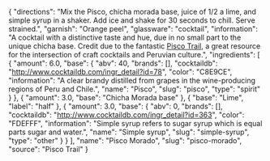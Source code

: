 {
    "directions": "Mix the Pisco, chicha morada base, juice of 1/2 a lime, and simple syrup in a shaker. Add ice and shake for 30 seconds to chill. Serve strained.",
    "garnish": "Orange peel",
    "glassware": "cocktail",
    "information": "A cocktail with a distinctive taste and hue, due in no small part to the unique chicha base. Credit due to the fantastic [Pisco Trail](http://www.piscotrail.com/2012/10/31/cocktails/pisco-morado-purple-corn-pisco/), a great resource for the intersection of craft cocktails and Peruvian culture.",
    "ingredients": [
        {
            "amount": 6.0,
            "base": {
                "abv": 40,
                "brands": [],
                "cocktaildb": "http://www.cocktaildb.com/ingr_detail?id=78",
                "color": "C8E9CE",
                "information": "A clear brandy distilled from grapes in the wine-producing regions of Peru and Chile.",
                "name": "Pisco",
                "slug": "pisco",
                "type": "spirit"
            }
        },
        {
            "amount": 3.0,
            "base": "Chicha Morada base"
        },
        {
            "base": "Lime",
            "label": "half"
        },
        {
            "amount": 3.0,
            "base": {
                "abv": 0,
                "brands": [],
                "cocktaildb": "http://www.cocktaildb.com/ingr_detail?id=363",
                "color": "FDEFFF",
                "information": "Simple syrup refers to sugar syrup which is equal parts sugar and water.",
                "name": "Simple syrup",
                "slug": "simple-syrup",
                "type": "other"
            }
        }
    ],
    "name": "Pisco Morado",
    "slug": "pisco-morado",
    "source": "Pisco Trail"
}